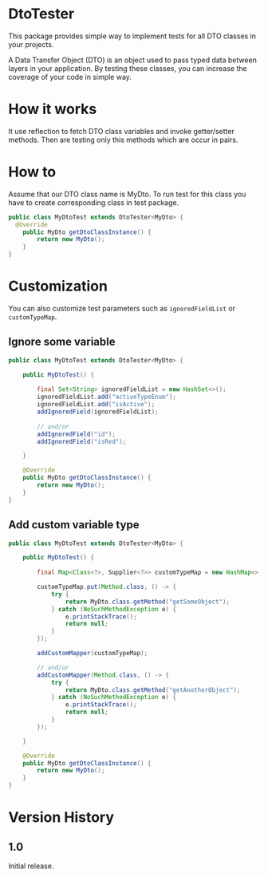 # DtoTester
This package provides simple way to implement tests for all DTO classes in your projects.

A Data Transfer Object (DTO) is an object used to pass typed data between layers in your application. By testing these classes, you can increase the coverage of your code in simple way.

# How it works
It use reflection to fetch DTO class variables and invoke getter/setter methods. Then are testing only this methods which are occur in pairs.

# How to 
Assume that our DTO class name is MyDto.
To run test for this class you have to create corresponding class in test package.
```java
public class MyDtoTest extends DtoTester<MyDto> {
  @Override
	public MyDto getDtoClassInstance() {
		return new MyDto();
	}
}
```

# Customization
You can also customize test parameters such as `ignoredFieldList` or `customTypeMap`.

## Ignore some variable
```java
public class MyDtoTest extends DtoTester<MyDto> {

	public MyDtoTest() {
  
		final Set<String> ignoredFieldList = new HashSet<>();
		ignoredFieldList.add("activeTypeEnum");
		ignoredFieldList.add("isActive");
		addIgnoredField(ignoredFieldList);
    
		// and/or
		addIgnoredField("id");
		addIgnoredField("isRed");

	}

	@Override
	public MyDto getDtoClassInstance() {
		return new MyDto();
	}
}
```

## Add custom variable type
```java
public class MyDtoTest extends DtoTester<MyDto> {

	public MyDtoTest() {
  
		final Map<Class<?>, Supplier<?>> customTypeMap = new HashMap<>();

		customTypeMap.put(Method.class, () -> {
			try {
				return MyDto.class.getMethod("getSomeObject");
			} catch (NoSuchMethodException e) {
				e.printStackTrace();
				return null;
			}
		});

		addCustomMapper(customTypeMap);

		// and/or 
		addCustomMapper(Method.class, () -> {
			try {
				return MyDto.class.getMethod("getAnotherObject");
			} catch (NoSuchMethodException e) {
				e.printStackTrace();
				return null;
			}
		});

	}

	@Override
	public MyDto getDtoClassInstance() {
		return new MyDto();
	}
}
```

# Version History

## 1.0 

Initial release.
